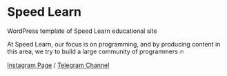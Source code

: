 # Speed Learn
WordPress template of Speed Learn educational site 

<p>At Speed Learn, our focus is on programming, and by producing content in this area, we try to build a large community of programmers 🔥</p>

<a href="https://www.instagram.com/speedlearn_official/">Instagram Page</a>  /  <a href="https://www.t.me/speedlearn_official/">Telegram Channel</a>